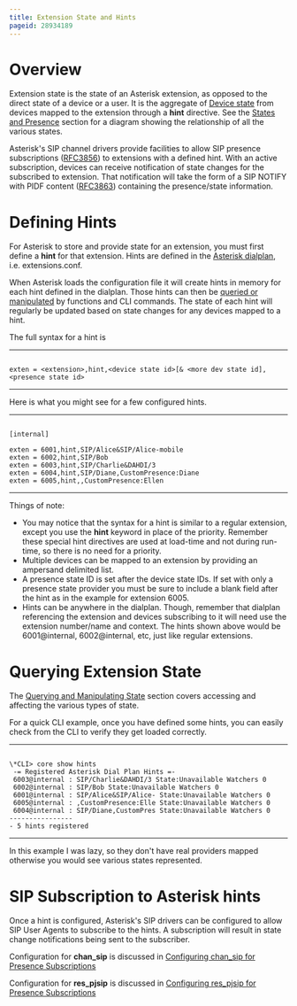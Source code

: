 ```yaml
---
title: Extension State and Hints
pageid: 28934189
---
```


Overview
========

Extension state is the state of an Asterisk extension, as opposed to the direct state of a device or a user. It is the aggregate of [Device state](/Device-State) from devices mapped to the extension through a **hint** directive. See the [States and Presence](/Fundamentals/Key-Concepts/States-and-Presence) section for a diagram showing the relationship of all the various states.

Asterisk's SIP channel drivers provide facilities to allow SIP presence subscriptions ([RFC3856](http://www.ietf.org/rfc/rfc3856.txt)) to extensions with a defined hint. With an active subscription, devices can receive notification of state changes for the subscribed to extension. That notification will take the form of a SIP NOTIFY with PIDF content ([RFC3863](http://www.ietf.org/rfc/rfc3863.txt)) containing the presence/state information.

Defining Hints
==============

For Asterisk to store and provide state for an extension, you must first define a **hint** for that extension. Hints are defined in the [Asterisk dialplan](/Configuration/Dialplan), i.e. extensions.conf.

When Asterisk loads the configuration file it will create hints in memory for each hint defined in the dialplan. Those hints can then be [queried or manipulated](/Fundamentals/Key-Concepts/States-and-Presence/Querying-and-Manipulating-State) by functions and CLI commands. The state of each hint will regularly be updated based on state changes for any devices mapped to a hint.

The full syntax for a hint is




---

  
  


```

exten = <extension>,hint,<device state id>[& <more dev state id],<presence state id>

```



---


Here is what you might see for a few configured hints.




---

  
  


```

[internal]

exten = 6001,hint,SIP/Alice&SIP/Alice-mobile
exten = 6002,hint,SIP/Bob
exten = 6003,hint,SIP/Charlie&DAHDI/3
exten = 6004,hint,SIP/Diane,CustomPresence:Diane
exten = 6005,hint,,CustomPresence:Ellen

```



---


Things of note:

* You may notice that the syntax for a hint is similar to a regular extension, except you use the **hint** keyword in place of the priority. Remember these special hint directives are used at load-time and not during run-time, so there is no need for a priority.
* Multiple devices can be mapped to an extension by providing an ampersand delimited list.
* A presence state ID is set after the device state IDs. If set with only a presence state provider you must be sure to include a blank field after the hint as in the example for extension 6005.
* Hints can be anywhere in the dialplan. Though, remember that dialplan referencing the extension and devices subscribing to it will need use the extension number/name and context. The hints shown above would be 6001@internal, 6002@internal, etc, just like regular extensions.

Querying Extension State
========================

The [Querying and Manipulating State](/Fundamentals/Key-Concepts/States-and-Presence/Querying-and-Manipulating-State) section covers accessing and affecting the various types of state.

For a quick CLI example, once you have defined some hints, you can easily check from the CLI to verify they get loaded correctly.




---

  
  


```

\*CLI> core show hints
 -= Registered Asterisk Dial Plan Hints =-
 6003@internal : SIP/Charlie&DAHDI/3 State:Unavailable Watchers 0
 6002@internal : SIP/Bob State:Unavailable Watchers 0
 6001@internal : SIP/Alice&SIP/Alice- State:Unavailable Watchers 0
 6005@internal : ,CustomPresence:Elle State:Unavailable Watchers 0
 6004@internal : SIP/Diane,CustomPres State:Unavailable Watchers 0
----------------
- 5 hints registered

```



---


In this example I was lazy, so they don't have real providers mapped otherwise you would see various states represented.

SIP Subscription to Asterisk hints
==================================

Once a hint is configured, Asterisk's SIP drivers can be configured to allow SIP User Agents to subscribe to the hints. A subscription will result in state change notifications being sent to the subscriber.

Configuration for **chan\_sip** is discussed in [Configuring chan\_sip for Presence Subscriptions](/Configuration/Channel-Drivers/SIP/Configuring-chan_sip/Configuring-chan_sip-for-Presence-Subscriptions)

Configuration for **res\_pjsip** is discussed in [Configuring res\_pjsip for Presence Subscriptions](/Configuration/Channel-Drivers/SIP/Configuring-res_pjsip/Configuring-res_pjsip-for-Presence-Subscriptions)

 

